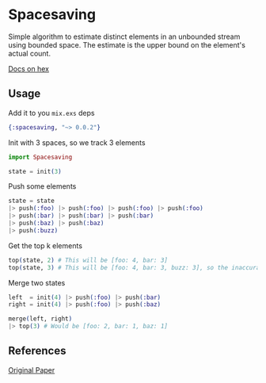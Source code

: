 # Spacesaving

Simple algorithm to estimate distinct elements in an unbounded stream using bounded space. The estimate is the upper bound on the element's actual count.

[Docs on hex](http://hexdocs.pm/spacesaving/Spacesaving.html)

## Usage

Add it to you `mix.exs` deps
```elixir
{:spacesaving, "~> 0.0.2"}
```

Init with 3 spaces, so we track 3 elements
```elixir
import Spacesaving

state = init(3)
```

Push some elements
```elixir
state = state
|> push(:foo) |> push(:foo) |> push(:foo) |> push(:foo)
|> push(:bar) |> push(:bar) |> push(:bar)
|> push(:baz) |> push(:baz)
|> push(:buzz)
```

Get the top k elements
```elixir
top(state, 2) # This will be [foo: 4, bar: 3]
top(state, 3) # This will be [foo: 4, bar: 3, buzz: 3], so the inaccuracy starts to come into play when an element is kicked out, and the estimate is the upper bound
```

Merge two states
```elixir
left  = init(4) |> push(:foo) |> push(:bar)
right = init(4) |> push(:foo) |> push(:baz)

merge(left, right)
|> top(3) # Would be [foo: 2, bar: 1, baz: 1]
```


## References
[Original Paper](http://www.cse.ust.hk/~raywong/comp5331/References/EfficientComputationOfFrequentAndTop-kElementsInDataStreams.pdf)
